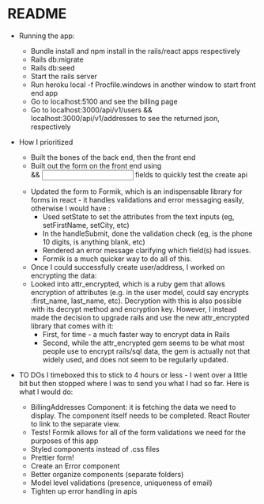 # README

* Running the app:
    - Bundle install and npm install in the rails/react apps respectively
    - Rails db:migrate
    - Rails db:seed
    - Start the rails server
    - Run heroku local -f Procfile.windows in another window to start front end app
    - Go to localhost:5100 and see the billing page
    - Go to localhost:3000/api/v1/users && localhost:3000/api/v1/addresses to see the returned json, respectively


* How I prioritized
    - Built the bones of the back end, then the front end
    - Built out the form on the front end using <form> && <input> fields to quickly test the create api
    - Updated the form to Formik, which is an indispensable library for forms in react - it handles validations and error messaging easily, otherwise I would have :
        - Used setState to set the attributes from the text inputs (eg, setFirstName, setCity, etc)
        - In the handleSubmit, done the validation check (eg, is the phone 10 digits, is anything blank, etc)
        - Rendered an error message clarifying which field(s) had issues.
        - Formik is a much quicker way to do all of this. 
    - Once I could successfully create user/address, I worked on encrypting the data:
    - Looked into attr_encrypted, which is a ruby gem that allows encryption of attributes (e.g. in the user model, could say encrypts :first_name, last_name, etc). Decryption with this is also possible with its decrypt method and encryption key. However, I instead made the decision to upgrade rails and use the new attr_encrypted library that comes with it:
        - First, for time - a much faster way to encrypt data in Rails
        - Second, while the attr_encrypted gem seems to be what most people use to encrypt rails/sql data, the gem is actually not that widely used, and does not seem to be regularly updated.


* TO DOs
I timeboxed this to stick to 4 hours or less - I went over a little bit but then stopped where I was to send you what I had so far. Here is what I would do:

    - BillingAddresses Component: it is fetching the data we need to display. The component itself needs to be completed. React Router to link to the separate view. 
    - Tests! Formik allows for all of the form validations we need for the purposes of this app
    - Styled components instead of .css files
    - Prettier form!
    - Create an Error component
    - Better organize components (separate folders)
    - Model level validations (presence, uniqueness of email)
    - Tighten up error handling in apis



